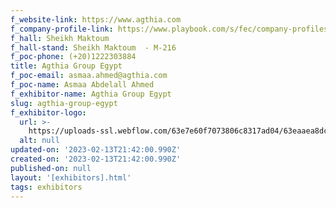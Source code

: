 ```yaml
---
f_website-link: https://www.agthia.com
f_company-profile-link: https://www.playbook.com/s/fec/company-profiles
f_hall: Sheikh Maktoum
f_hall-stand: Sheikh Maktoum  - M-216
f_poc-phone: (+20)1222303884
title: Agthia Group Egypt
f_poc-email: asmaa.ahmed@agthia.com
f_poc-name: Asmaa Abdelall Ahmed
f_exhibitor-name: Agthia Group Egypt
slug: agthia-group-egypt
f_exhibitor-logo:
  url: >-
    https://uploads-ssl.webflow.com/63e7e60f7073806c8317ad04/63eaaea8dc6b5e606ba7753a_ZTk3Ng.jpeg
  alt: null
updated-on: '2023-02-13T21:42:00.990Z'
created-on: '2023-02-13T21:42:00.990Z'
published-on: null
layout: '[exhibitors].html'
tags: exhibitors
---
```



